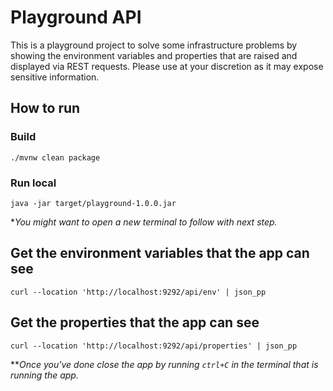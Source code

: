 # Playground API
This is a playground project to solve some infrastructure problems by showing the environment variables and properties that are raised and displayed via REST requests.
Please use at your discretion as it may expose sensitive information.

## How to run

### Build
```shell
./mvnw clean package
```
### Run local
```shell
java -jar target/playground-1.0.0.jar 
```
*_You might want to open a new terminal to follow with next step._ 
## Get the environment variables that the app can see
```shell
curl --location 'http://localhost:9292/api/env' | json_pp
```

## Get the properties that the app can see
```shell
curl --location 'http://localhost:9292/api/properties' | json_pp
```

**_Once you've done close the app by running `ctrl+C` in the terminal that is running the app._ 

